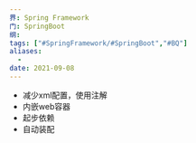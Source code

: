 ```yaml
---
界: Spring Framework
门: SpringBoot
纲: 
tags: ["#SpringFramework/#SpringBoot","#BQ"]
aliases:
  - 
date: 2021-09-08
---
```


-   减少xml配置，使用注解
-   内嵌web容器
-   起步依赖
-   自动装配